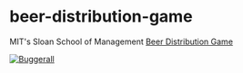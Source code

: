 beer-distribution-game
======================

MIT's Sloan School of Management [Beer Distribution Game](http://en.wikipedia.org/wiki/Beer_distribution_game)

[![Buggerall](https://buggerall.heroku.com/bug/beer-distribution-game-github.png)](https://github.com/NewRepublicBrewing/beer-distribution-game)

